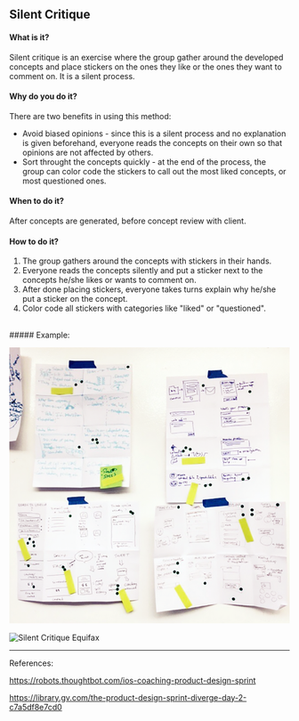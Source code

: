 ## Silent Critique

#### What is it?
Silent critique is an exercise where the group gather around the developed concepts and place stickers on the ones they like or the ones they want to comment on. It is a silent process.

#### Why do you do it?
There are two benefits in using this method:
* Avoid biased opinions - since this is a silent process and no explanation is given beforehand, everyone reads the concepts on their own so that opinions are not affected by others.
* Sort throught the concepts quickly - at the end of the process, the group can color code the stickers to call out the most liked concepts, or most questioned ones.

#### When to do it?
After concepts are generated, before concept review with client.

#### How to do it?
1. The group gathers around the concepts with stickers in their hands.
2. Everyone reads the concepts silently and put a sticker next to the concepts he/she likes or wants to comment on.
3. After done placing stickers, everyone takes turns explain why he/she put a sticker on the concept.
4. Color code all stickers with categories like "liked" or "questioned".

<br>
##### Example:

![Silent Critique](/images/silent-critiques.png?raw=true "Silent Critique")

![Silent Critique Equifax](/images/silent-critique-equifax.jpg?raw=true "Silent Critique Equifax")


---

References:

https://robots.thoughtbot.com/ios-coaching-product-design-sprint

https://library.gv.com/the-product-design-sprint-diverge-day-2-c7a5df8e7cd0
